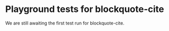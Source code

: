 # Playground tests for blockquote-cite
We are still awaiting the first test run for blockquote-cite.

